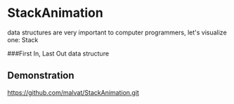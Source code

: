 # StackAnimation
data structures are very important to computer programmers, let's visualize one: Stack

###First In, Last Out data structure

## Demonstration
https://github.com/malvat/StackAnimation.git
